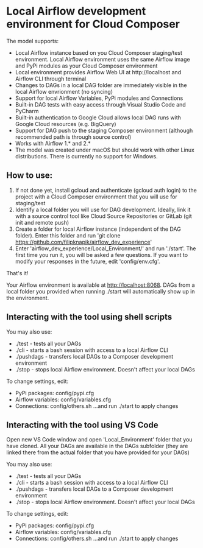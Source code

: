 # Local Airflow development environment for Cloud Composer

The model supports:
- Local Airflow instance based on you Cloud Composer staging/test environment. Local Airflow environment uses the same Airflow image and PyPi modules as your Cloud Composer environment
- Local environment provides Airflow Web UI at http://localhost and Airflow CLI through terminal
- Changes to DAGs in a local DAG folder are immediately visible in the local Airflow envrionment (no syncing)
- Support for local Airflow Variables, PyPi modules and Connections
- Built-in DAG tests with easy access through Visual Studio Code and PyCharm
- Built-in authentication to Google Cloud allows local DAG runs with Google Cloud resources (e.g. BigQuery)
- Support for DAG push to the staging Composer environment (although recommended path is through source control)
- Works with Airflow 1.* and 2.*
- The model was created under macOS but should work with other Linux distributions. There is currently no support for Windows. 

## How to use:
1. If not done yet, install gcloud and authenticate (gcloud auth login) to the project with a Cloud Composer environment that you will use for staging/test
2. Identify a local folder you will use for DAG development. Ideally, link it with a source control tool like Cloud Source Repositories or GitLab (git init and remote push)
3. Create a folder for local Airflow instance (independent of the DAG folder). Enter this folder and run 'git clone https://github.com/filipknapik/airflow_dev_experience'
4. Enter 'airflow_dev_experience/Local_Environment/' and run './start'. The first time you run it, you will be asked a few questions. If you want to modify your responses in the future, edit 'config/env.cfg'.

That's it!

Your Airflow environment is available at [http://localhost:8068](http://localhost:8068). 
DAGs from a local folder you provided when running ./start will automatically show up in the environment. 

## Interacting with the tool using shell scripts
 You may also use: 
  - ./test - tests all your DAGs
  - ./cli - starts a bash session with access to a local Airflow CLI
  - ./pushdags - transfers local DAGs to a Composer development environment
  - ./stop - stops local Airflow environment. Doesn't affect your local DAGs
  
 To change settings, edit:
  - PyPi packages: config/pypi.cfg
  - Airflow variables: config/variables.cfg
  - Connections: config/others.sh
...and run ./start to apply changes

## Interacting with the tool using VS Code
 Open new VS Code window and open 'Local_Environment' folder that you have cloned. All your DAGs are available in the DAGs subfolder (they are linked there from the actual folder that you have provided for your DAGs)

 You may also use: 
  - ./test - tests all your DAGs
  - ./cli - starts a bash session with access to a local Airflow CLI
  - ./pushdags - transfers local DAGs to a Composer development environment
  - ./stop - stops local Airflow environment. Doesn't affect your local DAGs

 To change settings, edit:
  - PyPi packages: config/pypi.cfg
  - Airflow variables: config/variables.cfg
  - Connections: config/others.sh
...and run ./start to apply changes



